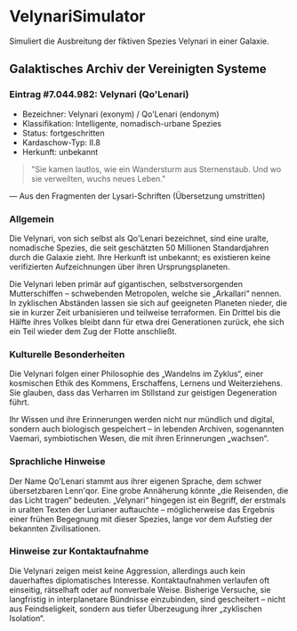 # VelynariSimulator
Simuliert die Ausbreitung der fiktiven Spezies Velynari in einer Galaxie. 

## Galaktisches Archiv der Vereinigten Systeme
### Eintrag #7.044.982: Velynari (Qo'Lenari)

* Bezeichner: Velynari (exonym) / Qo'Lenari (endonym)
* Klassifikation: Intelligente, nomadisch-urbane Spezies
* Status: fortgeschritten
* Kardaschow-Typ: II.8
* Herkunft: unbekannt


> "Sie kamen lautlos, wie ein Wandersturm aus Sternenstaub. Und wo sie verweilten, wuchs neues Leben."

— Aus den Fragmenten der Lysari-Schriften (Übersetzung umstritten)

### Allgemein
Die Velynari, von sich selbst als Qo'Lenari bezeichnet, sind eine uralte, nomadische Spezies, die seit geschätzten 50 Millionen Standardjahren durch die Galaxie zieht. Ihre Herkunft ist unbekannt; es existieren keine verifizierten Aufzeichnungen über ihren Ursprungsplaneten.

Die Velynari leben primär auf gigantischen, selbstversorgenden Mutterschiffen – schwebenden Metropolen, welche sie „Arkallari“ nennen. In zyklischen Abständen lassen sie sich auf geeigneten Planeten nieder, die sie in kurzer Zeit urbanisieren und teilweise terraformen. Ein Drittel bis die Hälfte ihres Volkes bleibt dann für etwa drei Generationen zurück, ehe sich ein Teil wieder dem Zug der Flotte anschließt.

### Kulturelle Besonderheiten
Die Velynari folgen einer Philosophie des „Wandelns im Zyklus“, einer kosmischen Ethik des Kommens, Erschaffens, Lernens und Weiterziehens. Sie glauben, dass das Verharren im Stillstand zur geistigen Degeneration führt.

Ihr Wissen und ihre Erinnerungen werden nicht nur mündlich und digital, sondern auch biologisch gespeichert – in lebenden Archiven, sogenannten Vaemari, symbiotischen Wesen, die mit ihren Erinnerungen „wachsen“.

### Sprachliche Hinweise
Der Name Qo'Lenari stammt aus ihrer eigenen Sprache, dem schwer übersetzbaren Lenn'qor. Eine grobe Annäherung könnte „die Reisenden, die das Licht tragen“ bedeuten.
„Velynari“ hingegen ist ein Begriff, der erstmals in uralten Texten der Lurianer auftauchte – möglicherweise das Ergebnis einer frühen Begegnung mit dieser Spezies, lange vor dem Aufstieg der bekannten Zivilisationen.

### Hinweise zur Kontaktaufnahme
Die Velynari zeigen meist keine Aggression, allerdings auch kein dauerhaftes diplomatisches Interesse. Kontaktaufnahmen verlaufen oft einseitig, rätselhaft oder auf nonverbale Weise. Bisherige Versuche, sie langfristig in interplanetare Bündnisse einzubinden, sind gescheitert – nicht aus Feindseligkeit, sondern aus tiefer Überzeugung ihrer „zyklischen Isolation“.

